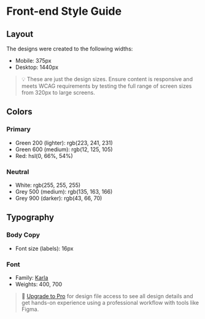 # Front-end Style Guide

## Layout

The designs were created to the following widths:

- Mobile: 375px
- Desktop: 1440px

> 💡 These are just the design sizes. Ensure content is responsive and meets WCAG requirements by testing the full range of screen sizes from 320px to large screens.

## Colors

### Primary

- Green 200 (lighter): rgb(223, 241, 231)
- Green 600 (medium): rgb(12, 125, 105)
- Red: hsl(0, 66%, 54%)

### Neutral

- White: rgb(255, 255, 255)
- Grey 500 (medium): rgb(135, 163, 166)
- Grey 900 (darker): rgb(43, 66, 70)

## Typography

### Body Copy

- Font size (labels): 16px

### Font

- Family: [Karla](https://fonts.google.com/specimen/Karla)
- Weights: 400, 700

> 💎 [Upgrade to Pro](https://www.frontendmentor.io/pro?ref=style-guide) for design file access to see all design details and get hands-on experience using a professional workflow with tools like Figma.